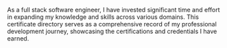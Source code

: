As a full stack software engineer, I have invested significant time and effort in expanding my knowledge and skills across various domains. This certificate directory serves as a comprehensive record of my professional development journey, showcasing the certifications and credentials I have earned.
